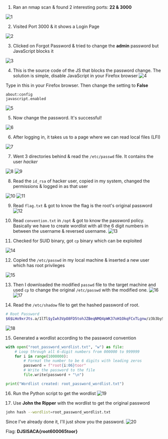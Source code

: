 1) Ran an nmap scan & found 2 interesting ports: **22 & 3000**

![1](https://github.com/user-attachments/assets/15e3d120-6879-415a-a01a-4ef3640ffcac)

2) Visited Port 3000 & it shows a Login Page

![2](https://github.com/user-attachments/assets/3b7755e7-28da-4759-8d55-246f44075a0a)

3) Clicked on Forgot Password & tried to change the **admin** password but JavaScript blocks it

![3](https://github.com/user-attachments/assets/0b596a6e-b4de-4a8e-a0f0-8d7a167c1c01)

4) This is the source code of the JS that blocks the password change. The solution is simple, disable JavaScript in your Firefox browser
![4](https://github.com/user-attachments/assets/ba9fb10c-f460-43d6-9900-1c099684cff1)

Type in this in your Firefox browser. Then change the setting to **False**
```
about:config
javascript.enabled
```
![5](https://github.com/user-attachments/assets/4fbb467a-5612-49de-9fd9-9e42e6e03786)

5) Now change the password. It's successful!

![6](https://github.com/user-attachments/assets/8eb3c4f8-c878-4bc5-897a-9125356c94bd)

6) After logging in, it takes us to a page where we can read local files (LFI)

![7](https://github.com/user-attachments/assets/9eb27e70-a927-4172-aa9e-251babdcf08f)

7) Went 3 directories behind & read the `/etc/passwd` file. It contains the user *hacker*

![8](https://github.com/user-attachments/assets/679c0a5d-9b57-4097-806a-d8542708af2b)
![9](https://github.com/user-attachments/assets/e839a8ca-3676-4a58-b754-fea1979d481b)

8) Read the `id_rsa` of hacker user, copied in my system, changed the permissions & logged in as that user

![10](https://github.com/user-attachments/assets/ece8bdf2-bdf7-4af5-a67e-958e66151a26)
![11](https://github.com/user-attachments/assets/5218351c-657e-42d2-998f-f3f4b1397868)

9) Read `flag.txt` & got to know the flag is the root's original password
![12](https://github.com/user-attachments/assets/53e26145-f9da-4c7d-bf06-e1f53c072a92)

10) Read `convention.txt` in `/opt` & got to know the password policy. Basically we have to create wordlist with all the 6 digit numbers in between the username & reversed username.
![13](https://github.com/user-attachments/assets/d6d191ba-680a-465c-a1a2-84ca90c52bb6)

11) Checked for SUID binary, got `cp` binary which can be exploited

![14](https://github.com/user-attachments/assets/1b2dd0fc-6aec-4ed8-b207-84a3ed086092)

12) Copied the `/etc/passwd` in my local machine & inserted a new user which has root privileges

![15](https://github.com/user-attachments/assets/5bfd05bd-eb00-469f-b1fc-7bedfc754bdc)


13) Then I downloaded the modified `passwd` file to the target machine and used `cp` to change the original `/etc/passwd` with the modified one.
![16](https://github.com/user-attachments/assets/6c29fbbe-427b-4af8-a0a0-dd5e56158f25)
![17](https://github.com/user-attachments/assets/0643238a-38a3-4cca-a3b3-9c5e5f0c7b55)

14) Read the `/etc/shadow` file to get the hashed password of root.
```sh
# Root Password
$6$LHo9xrJts.a/1lTl$yIwh3VpO8FD5tohJZBeqNMQ4pWK37oH1OkqFCxTLgnw/z3b3bySWNd1Qa/E4jIvibj45S.DB4XgYcIVtQI8bQ1
```
![18](https://github.com/user-attachments/assets/f61f8eb3-fb2a-4784-92c6-9ba1a9df5866)

15) Generated a wordlist according to the password convention
```python
with open("root_password_wordlist.txt", "w") as file:
    # Loop through all 6-digit numbers from 000000 to 999999
    for i in range(1000000):
        # Format the number to be 6 digits with leading zeros
        password = f"root{i:06}toor"
        # Write the password to the file
        file.write(password + "\n")

print("Wordlist created: root_password_wordlist.txt")
```

16) Run the Python script to get the wordlist
![19](https://github.com/user-attachments/assets/f257bc04-0615-47eb-84f2-9dfdc360483a)

17) Use **John the Ripper** with the wordlist to get the original password
```sh
john hash --wordlist=root_password_wordlist.txt
```

Since I've already done it, I'll just show you the password.
![20](https://github.com/user-attachments/assets/5b8dad87-dd01-4006-8662-cc26a47e78bd)

Flag: **DJSISACA{root600065toor}**
